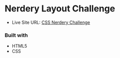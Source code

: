 # Nerdery Layout Challenge

- Live Site URL: [CSS Nerdery Challenge](#)

### Built with

- HTML5
- CSS
